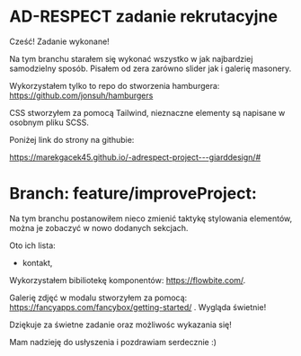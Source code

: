 # AD-RESPECT zadanie rekrutacyjne


Cześć! 
Zadanie wykonane!

Na tym branchu starałem się wykonać wszystko w jak najbardziej samodzielny sposób.
Pisałem od zera zarówno slider jak i galerię masonery.

Wykorzystałem tylko to repo do stworzenia hamburgera: https://github.com/jonsuh/hamburgers

CSS stworzyłem za pomocą Tailwind, nieznaczne elementy są napisane w osobnym pliku SCSS.

Poniżej link do strony na githubie:

https://marekgacek45.github.io/-adrespect-project---giarddesign/#

# Branch: feature/improveProject:

Na tym branchu postanowiłem nieco zmienić taktykę stylowania elementów, można je zobaczyć w nowo dodanych sekcjach.

Oto ich lista:
- kontakt,

Wykorzystałem bibiliotekę komponentów: https://flowbite.com/.

Galerię zdjęć w modalu stworzyłem za pomocą: https://fancyapps.com/fancybox/getting-started/ . Wygląda świetnie!





Dziękuje za świetne zadanie oraz możliwośc wykazania się!

Mam nadzieję do usłyszenia i pozdrawiam serdecznie :)
